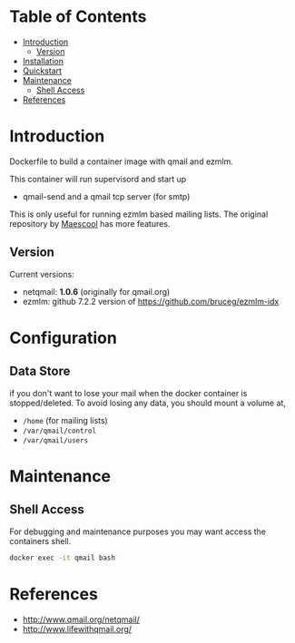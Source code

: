 # Table of Contents
- [Introduction](#introduction)
    - [Version](#version)
- [Installation](#installation)
- [Quickstart](#quick-start)
- [Maintenance](#maintenance)
    - [Shell Access](#shell-access)
- [References](#references)

# Introduction

Dockerfile to build a container image with qmail and ezmlm.

This container will run supervisord and start up 
- qmail-send and a qmail tcp server (for smtp)

This is only useful for running ezmlm based mailing lists. The
original repository by
[Maescool](https://github.com/Maescool/docker-qmail) has more features.

## Version

Current versions:
- netqmail: **1.0.6** (originally for qmail.org)
- ezmlm: github 7.2.2 version of https://github.com/bruceg/ezmlm-idx

# Configuration

## Data Store

if you don't want to lose your mail when the docker container is
stopped/deleted. To avoid losing any data, you should mount a volume
at,

* `/home` (for mailing lists)
* `/var/qmail/control`
* `/var/qmail/users`

# Maintenance

## Shell Access

For debugging and maintenance purposes you may want access the containers shell.

```bash
docker exec -it qmail bash
```

# References

  * http://www.qmail.org/netqmail/
  * http://www.lifewithqmail.org/

